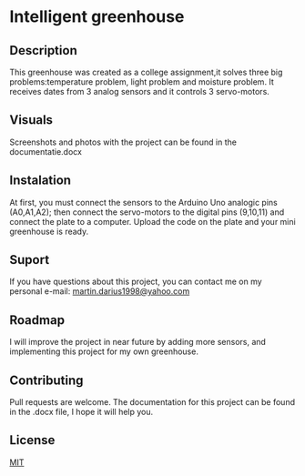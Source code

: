# Intelligent greenhouse


## Description
This greenhouse was created as a college assignment,it solves three big problems:temperature problem, light problem and moisture problem. It receives dates from 3 analog sensors and it controls 3 servo-motors.

## Visuals 
Screenshots and photos with the project can be found in the documentatie.docx 

## Instalation
At first, you must connect the sensors to the Arduino Uno analogic pins (A0,A1,A2); then connect the servo-motors to the digital pins (9,10,11) and connect the plate to a computer. Upload the code on the plate and your mini greenhouse is ready.

## Suport 
If you have questions about this project, you can contact me on my personal e-mail: martin.darius1998@yahoo.com

## Roadmap
I will improve the project in near future by adding more sensors, and implementing this project for my own greenhouse.

## Contributing
Pull requests are welcome. The documentation for this project can be found in the .docx file, I hope it will help you.

## License
[MIT](https://choosealicense.com/licenses/mit/)
